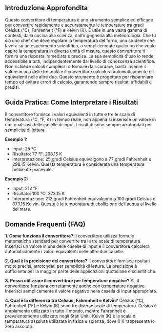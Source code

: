 ## Introduzione Approfondita

Questo convertitore di temperatura è uno strumento semplice ed efficace per convertire rapidamente e accuratamente le temperature tra gradi Celsius (°C), Fahrenheit (°F) e Kelvin (K).  È utile in una vasta gamma di contesti, dalla cucina alla scienza, dall'ingegneria alla meteorologia.  Che tu sia uno chef che deve regolare la temperatura del forno, uno studente che lavora su un esperimento scientifico, o semplicemente qualcuno che vuole capire la temperatura in diverse unità di misura, questo convertitore ti fornirà una risposta immediata e precisa.  La sua semplicità d'uso lo rende accessibile a tutti, indipendentemente dal livello di conoscenza scientifica.  Non richiede calcoli complessi o formule da ricordare, basta inserire il valore in una delle tre unità e il convertitore calcolerà automaticamente gli equivalenti nelle altre due.  Questo strumento è progettato per risparmiare tempo ed evitare errori di calcolo, garantendo sempre risultati affidabili e precisi.

## Guida Pratica: Come Interpretare i Risultati

Il convertitore fornisce i valori equivalenti in tutte e tre le scale di temperatura (°C, °F, K) in tempo reale, non appena si inserisce un valore in una qualsiasi delle caselle di input.  I risultati sono sempre arrotondati per semplicità di lettura.

**Esempio 1:**
- Input: 25 °C
- Risultato: 77 °F, 298.15 K
- Interpretazione: 25 gradi Celsius equivalgono a 77 gradi Fahrenheit e 298.15 Kelvin. Questa temperatura è considerata una temperatura ambiente piacevole.

**Esempio 2:**
- Input: 212 °F
- Risultato: 100 °C, 373.15 K
- Interpretazione: 212 gradi Fahrenheit equivalgono a 100 gradi Celsius e 373.15 Kelvin. Questa è la temperatura di ebollizione dell'acqua al livello del mare.

## Domande Frequenti (FAQ)

**1. Come funziona il convertitore?**
Il convertitore utilizza formule matematiche standard per convertire tra le tre scale di temperatura.  Inserisci un valore in una delle caselle di input e il convertitore calcolerà automaticamente i valori equivalenti nelle altre due caselle.

**2. Qual è la precisione del convertitore?**
Il convertitore fornisce risultati molto precisi, arrotondati per semplicità di lettura.  La precisione è sufficiente per la maggior parte delle applicazioni quotidiane e scientifiche.

**3. Posso utilizzare il convertitore per temperature negative?**
Sì, il convertitore funziona correttamente anche con temperature negative.  Inserisci semplicemente il valore negativo nella casella di input appropriata.

**4. Qual è la differenza tra Celsius, Fahrenheit e Kelvin?**
Celsius (°C), Fahrenheit (°F) e Kelvin (K) sono tre diverse scale di temperatura.  Celsius è ampiamente utilizzato in tutto il mondo, mentre Fahrenheit è prevalentemente utilizzato negli Stati Uniti.  Kelvin (K) è la scala di temperatura assoluta utilizzata in fisica e scienza, dove 0 K rappresenta lo zero assoluto.
